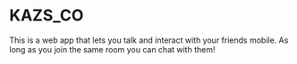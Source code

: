 # KAZS_CO
This is a web app that lets you talk and interact with your friends mobile. As long as you join the same room you can chat with them!
